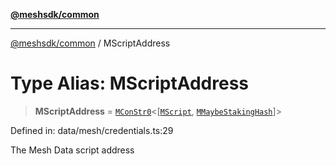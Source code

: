 [**@meshsdk/common**](../README.md)

***

[@meshsdk/common](../globals.md) / MScriptAddress

# Type Alias: MScriptAddress

> **MScriptAddress** = [`MConStr0`](MConStr0.md)\<\[[`MScript`](MScript.md), [`MMaybeStakingHash`](MMaybeStakingHash.md)\]\>

Defined in: data/mesh/credentials.ts:29

The Mesh Data script address
